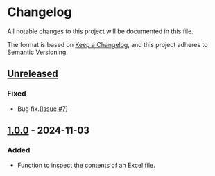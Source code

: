 # Changelog
All notable changes to this project will be documented in this file.

The format is based on [Keep a Changelog](https://keepachangelog.com/en/1.0.0/),
and this project adheres to [Semantic Versioning](https://semver.org/spec/v2.0.0.html).

## [Unreleased]

### Fixed
- Bug fix.([Issue #7](https://github.com/overdrive1708/ExcelFileInspector/issues/7))

## [1.0.0] - 2024-11-03

### Added
- Function to inspect the contents of an Excel file.

[Unreleased]: https://github.com/overdrive1708/ExcelFileInspector
[1.0.0]: https://github.com/overdrive1708/ExcelFileInspector/releases/tag/v1.0.0
